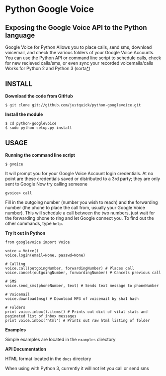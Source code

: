 Python Google Voice
=============

Exposing the Google Voice API to the Python language
----------------------------------------------------

Google Voice for Python Allows you to place calls, send sms, download voicemail, and check the various folders of your Google Voice Accounts.
You can use the Python API or command line script to schedule calls, check for new recieved calls/sms, or even sync your recorded voicemails/calls 
Works for Python 2 and Python 3 (sorta[*](#Note))

INSTALL
-------------------------------

**Download the code from GitHub**

    $ git clone git://github.com/justquick/python-googlevoice.git 

**Install the module**

    $ cd python-googlevoice
    $ sudo python setup.py install

USAGE
-------------------------------

**Running the command line script**

    $ gvoice
    
It will prompt you for your Google Voice Account login credentials. At no point are these credentials saved or distributed to a 3rd party; they are only sent to Google
Now try calling someone
    
    gvoice> call
    
Fill in the outgoing number (number you wish to reach) and the forwarding number (the phone to place the call from, usually your Google Voice number). 
This will schedule a call between the two numbers, just wait for the forwarding phone to ring and let Google connect you. 
To find out the other commands, type `help`.

**Try it out in Python**
    
    from googlevoice import Voice
    
    voice = Voice()
    voice.login(email=None, passwd=None)
    
    # Calling
    voice.call(outgoingNumber, forwardingNumber) # Places call
    voice.cancel(outgoingNumber, forwardingNumber) # Cancels previous call
    
    # SMS
    voice.send_sms(phoneNumber, text) # Sends text message to phoneNumber
    
    # Voicemail
    voice.download(msg) # Download MP3 of voicemail by sha1 hash
    
    # Folders
    print voice.inbox().items() # Prints out dict of vital stats and paginated list of inbox messages
    print voice.inbox('html') # Prints out raw html listing of folder
    
    
**Examples**

Simple examples are located in the `examples` directory

**API Documentation**

HTML format located in the `docs` directory


<a name="Note"></a>
When using with Python 3, currently it will not let you call or send sms
